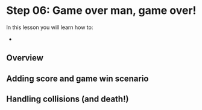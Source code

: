 # Step 06: Game over man, game over!

In this lesson you will learn how to:

- 

## Overview

## Adding score and game win scenario

## Handling collisions (and death!)
